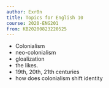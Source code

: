 ```yaml
---
author: Exr0n
title: Topics for English 10
course: 2020-ENG201
from: KB20200823220525
---
```


- Colonialism
- neo-colonialism
- gloalization
- the likes.
- 19th, 20th, 21th centuries
- how does colonialism shift identity